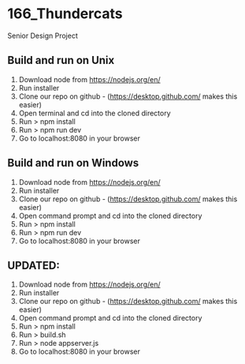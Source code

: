# 166_Thundercats
Senior Design Project

## Build and run on Unix

1. Download node from https://nodejs.org/en/
2. Run installer
3. Clone our repo on github - (https://desktop.github.com/ makes this easier)
4. Open terminal and cd into the cloned directory
5. Run > npm install
6. Run > npm run dev
7. Go to localhost:8080 in your browser

## Build and run on Windows

1. Download node from https://nodejs.org/en/
2. Run installer
3. Clone our repo on github - (https://desktop.github.com/ makes this easier)
4. Open command prompt and cd into the cloned directory
5. Run > npm install
6. Run > npm run dev
7. Go to localhost:8080 in your browser

## UPDATED:
1. Download node from https://nodejs.org/en/
2. Run installer
3. Clone our repo on github - (https://desktop.github.com/ makes this easier)
4. Open command prompt and cd into the cloned directory
5. Run > npm install
6. Run > build.sh
7. Run > node appserver.js
7. Go to localhost:8080 in your browser